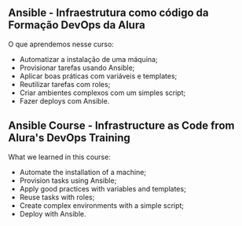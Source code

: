 <h2>Ansible - Infraestrutura como código da Formação DevOps da Alura</h2>

O que aprendemos nesse curso:

- Automatizar a instalação de uma máquina;
- Provisionar tarefas usando Ansible;
- Aplicar boas práticas com variáveis e templates;
- Reutilizar tarefas com roles;
- Criar ambientes complexos com um simples script;
- Fazer deploys com Ansible.

<h2>Ansible Course - Infrastructure as Code from Alura's DevOps Training</h2>

What we learned in this course:

- Automate the installation of a machine;
- Provision tasks using Ansible;
- Apply good practices with variables and templates;
- Reuse tasks with roles;
- Create complex environments with a simple script;
- Deploy with Ansible.
